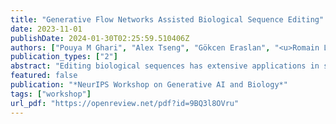 ```yaml
---
title: "Generative Flow Networks Assisted Biological Sequence Editing"
date: 2023-11-01
publishDate: 2024-01-30T02:25:59.510406Z
authors: ["Pouya M Ghari", "Alex Tseng", "Gökcen Eraslan", "<u>Romain Lopez</u>", "Tommaso Biancalani", "Gabriele Scalia", "Ehsan Hajiramezanali"]
publication_types: ["2"]
abstract: "Editing biological sequences has extensive applications in synthetic biology and medicine, such as designing regulatory elements for nucleic-acid therapeutics and treating genetic disorders. The primary objective in biological-sequence editing is to determine the optimal modifications to a sequence which augment certain biological properties while adhering to a minimal number of alterations to ensure safety and predictability. In this paper, we propose GFNSeqEditor, a novel biological-sequence editing algorithm which builds on the recently proposed area of generative flow networks (GFlowNets). Our proposed GFNSeqEditor identifies elements within a starting seed sequence that may compromise a desired biological property. Then, using a learned stochastic policy, the algorithm makes edits at these identified locations, offering diverse modifications for each sequence in order to enhance the desired property. Notably, GFNSeqEditor prioritizes edits with a higher likelihood of substantially improving the desired property. Furthermore, the number of edits can be regulated through specific hyperparameters. We conducted extensive experiments on a range of real-world datasets and biological applications, and our results underscore the superior performance of our proposed algorithm compared to existing state-of-the-art sequence editing methods."
featured: false
publication: "*NeurIPS Workshop on Generative AI and Biology*"
tags: ["workshop"]
url_pdf: "https://openreview.net/pdf?id=9BQ3l8OVru"
---
```


